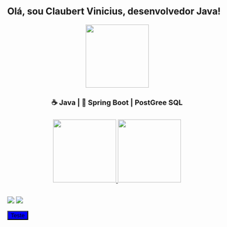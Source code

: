 
## Olá, sou Claubert Vinicius, desenvolvedor Java!
<div align="center">
<img height="145em"  src="https://c.tenor.com/YbmQHDSJvbkAAAAM/thumbs-up-hacker.gif"/>
  
  <h3 font="14px" > ☕ Java  | 🍃 Spring Boot | PostGree SQL <h3>
</div>

    

<div align="center">
  <a href="https://github.com/claubertamsd">
  <img height="145em" src="https://github-readme-stats.vercel.app/api?username=claubertamsd&show_icons=true&theme=great-gatsby&include_all_commits=true&count_private=true"/>
  <img height="145em" src="https://github-readme-stats.vercel.app/api/top-langs/?username=claubertamsd&layout=compact&langs_count=7&theme=great-gatsby"/>
</div>

  ##
 
<div> 
  <a href = "mailto:claubertvinicius68@gmail.com"><img src="https://img.shields.io/badge/-Gmail-%23333?style=for-the-badge&logo=gmail&logoColor=white" target="_blank"></a>
  <a href="https://www.linkedin.com" target="_blank"><img src="https://img.shields.io/badge/-LinkedIn-%230077B5?style=for-the-badge&logo=linkedin&logoColor=white" target="_blank"></a> 
  
  <button style= "background-color: blue"> Teste</button>
 
</div>
